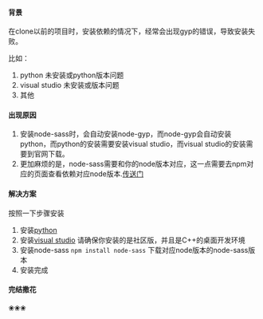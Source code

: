 #### 背景

在clone以前的项目时，安装依赖的情况下，经常会出现gyp的错误，导致安装失败。

比如：

1. python 未安装或python版本问题
2. visual studio 未安装或版本问题
3. 其他

#### 出现原因

1. 安装node-sass时，会自动安装node-gyp，而node-gyp会自动安装python，而python的安装需要安装visual studio，而visual studio的安装需要到官网下载。
2. 更加麻烦的是，node-sass需要和你的node版本对应，这一点需要去npm对应的页面查看依赖对应node版本.[传送门](https://www.npmjs.com/package/node-sass)
   

#### 解决方案

按照一下步骤安装

1. 安装[python](https://www.python.org/)
2. 安装[visual studio](https://visualstudio.microsoft.com/zh-hans/) 请确保你安装的是社区版，并且是C++的桌面开发环境
3. 安装node-sass `npm install node-sass` 下载对应node版本的node-sass版本
4. 安装完成


#### 完结撒花

❀❀❀                                          




